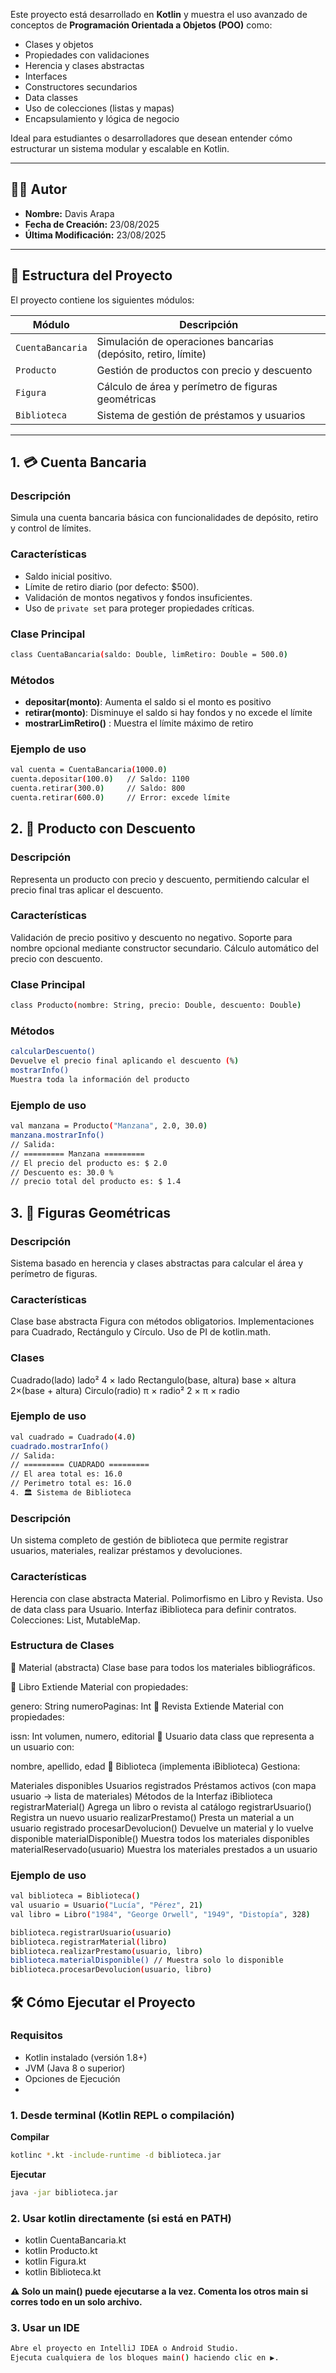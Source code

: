 Este proyecto está desarrollado en **Kotlin** y muestra el uso avanzado de conceptos de **Programación Orientada a Objetos (POO)** como:

- Clases y objetos
- Propiedades con validaciones
- Herencia y clases abstractas
- Interfaces
- Constructores secundarios
- Data classes
- Uso de colecciones (listas y mapas)
- Encapsulamiento y lógica de negocio

Ideal para estudiantes o desarrolladores que desean entender cómo estructurar un sistema modular y escalable en Kotlin.

---

## 🧑‍💻 Autor
- **Nombre:** Davis Arapa  
- **Fecha de Creación:** 23/08/2025  
- **Última Modificación:** 23/08/2025  

---

## 📂 Estructura del Proyecto

El proyecto contiene los siguientes módulos:

| Módulo | Descripción |
|-------|-------------|
| `CuentaBancaria` | Simulación de operaciones bancarias (depósito, retiro, límite) |
| `Producto` | Gestión de productos con precio y descuento |
| `Figura` | Cálculo de área y perímetro de figuras geométricas |
| `Biblioteca` | Sistema de gestión de préstamos y usuarios |

---

## 1. 💳 Cuenta Bancaria

### Descripción
Simula una cuenta bancaria básica con funcionalidades de depósito, retiro y control de límites.

### Características
- Saldo inicial positivo.
- Límite de retiro diario (por defecto: $500).
- Validación de montos negativos y fondos insuficientes.
- Uso de `private set` para proteger propiedades críticas.

### Clase Principal
```bash
class CuentaBancaria(saldo: Double, limRetiro: Double = 500.0)
```

### Métodos
- **depositar(monto)**: Aumenta el saldo si el monto es positivo
- **retirar(monto)**: Disminuye el saldo si hay fondos y no excede el límite
- **mostrarLimRetiro()** : Muestra el límite máximo de retiro

### Ejemplo de uso

```bash
val cuenta = CuentaBancaria(1000.0)
cuenta.depositar(100.0)   // Saldo: 1100
cuenta.retirar(300.0)     // Saldo: 800
cuenta.retirar(600.0)     // Error: excede límite
```


## 2. 🛒 Producto con Descuento
### Descripción
Representa un producto con precio y descuento, permitiendo calcular el precio final tras aplicar el descuento.

### Características
Validación de precio positivo y descuento no negativo.
Soporte para nombre opcional mediante constructor secundario.
Cálculo automático del precio con descuento.

### Clase Principal
```bash
class Producto(nombre: String, precio: Double, descuento: Double)
```
### Métodos
```bash
calcularDescuento()
Devuelve el precio final aplicando el descuento (%)
mostrarInfo()
Muestra toda la información del producto
```

### Ejemplo de uso
```bash
val manzana = Producto("Manzana", 2.0, 30.0)
manzana.mostrarInfo()
// Salida:
// ========= Manzana =========
// El precio del producto es: $ 2.0
// Descuento es: 30.0 %
// precio total del producto es: $ 1.4
```

## 3. 📐 Figuras Geométricas
### Descripción
Sistema basado en herencia y clases abstractas para calcular el área y perímetro de figuras.

### Características
Clase base abstracta Figura con métodos obligatorios.
Implementaciones para Cuadrado, Rectángulo y Círculo.
Uso de PI de kotlin.math.

### Clases
Cuadrado(lado)
lado²
4 × lado
Rectangulo(base, altura)
base × altura
2×(base + altura)
Circulo(radio)
π × radio²
2 × π × radio

### Ejemplo de uso
```bash
val cuadrado = Cuadrado(4.0)
cuadrado.mostrarInfo()
// Salida:
// ========= CUADRADO =========
// El area total es: 16.0
// Perimetro total es: 16.0
4. 🏛️ Sistema de Biblioteca
```

### Descripción
Un sistema completo de gestión de biblioteca que permite registrar usuarios, materiales, realizar préstamos y devoluciones.

### Características
Herencia con clase abstracta Material.
Polimorfismo en Libro y Revista.
Uso de data class para Usuario.
Interfaz iBiblioteca para definir contratos.
Colecciones: List, MutableMap.

### Estructura de Clases

🔹 Material (abstracta)
Clase base para todos los materiales bibliográficos.

🔹 Libro
Extiende Material con propiedades:

genero: String
numeroPaginas: Int
🔹 Revista
Extiende Material con propiedades:

issn: Int
volumen, numero, editorial
🔹 Usuario
data class que representa a un usuario con:

nombre, apellido, edad
🔹 Biblioteca (implementa iBiblioteca)
Gestiona:

Materiales disponibles
Usuarios registrados
Préstamos activos (con mapa usuario → lista de materiales)
Métodos de la Interfaz iBiblioteca
registrarMaterial()
Agrega un libro o revista al catálogo
registrarUsuario()
Registra un nuevo usuario
realizarPrestamo()
Presta un material a un usuario registrado
procesarDevolucion()
Devuelve un material y lo vuelve disponible
materialDisponible()
Muestra todos los materiales disponibles
materialReservado(usuario)
Muestra los materiales prestados a un usuario

### Ejemplo de uso
```bash
val biblioteca = Biblioteca()
val usuario = Usuario("Lucía", "Pérez", 21)
val libro = Libro("1984", "George Orwell", "1949", "Distopía", 328)

biblioteca.registrarUsuario(usuario)
biblioteca.registrarMaterial(libro)
biblioteca.realizarPrestamo(usuario, libro)
biblioteca.materialDisponible() // Muestra solo lo disponible
biblioteca.procesarDevolucion(usuario, libro)
```

## 🛠️ Cómo Ejecutar el Proyecto
### Requisitos
- Kotlin instalado (versión 1.8+)
- JVM (Java 8 o superior)
- Opciones de Ejecución
- 
### 1. Desde terminal (Kotlin REPL o compilación)
**Compilar**
```bash
kotlinc *.kt -include-runtime -d biblioteca.jar
```
**Ejecutar**
```bash
java -jar biblioteca.jar
```

### 2. Usar kotlin directamente (si está en PATH)
- kotlin CuentaBancaria.kt
- kotlin Producto.kt
- kotlin Figura.kt
- kotlin Biblioteca.kt
  
**⚠️ Solo un main() puede ejecutarse a la vez. Comenta los otros main si corres todo en un solo archivo.**

### 3. Usar un IDE
```bash
Abre el proyecto en IntelliJ IDEA o Android Studio.
Ejecuta cualquiera de los bloques main() haciendo clic en ▶️.
```
